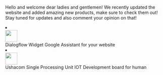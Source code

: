 Hello and welcome dear ladies and gentlemen! We recently updated the website and added amazing new products, make sure to check them out! Stay tuned for updates and also comment your opinion on that!

<li class="mdc-list-item item">
    <div class="img">
        <img class="icon" width="38" height="38" src="https://console.dialogflow.com/api-client/assets/img/logo-short.png">
    </div>
    <span class="mdc-list-item__text">
        <a class="quote mdc-typography--subheading2">Dialogflow Widget</a>
        <span class="mdc-list-item__text__secondary">Google Assistant for your website</span>
    </span>
</li>

<li class="mdc-list-item item">
    <div class="img">
        <img class="icon" width="38" height="38" src="https://png.icons8.com/color/540/raspberry-pi-zero.png">
    </div>
    <span class="mdc-list-item__text">
        <a class="quote mdc-typography--subheading2">Ushacom Single Processing Unit</a>
        <span class="mdc-list-item__text__secondary">IOT Development board for human</span>
    </span>
</li>
